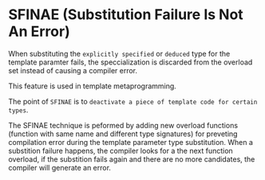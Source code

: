 # SFINAE (Substitution Failure Is Not An Error)

When substituting the `explicitly specified` or `deduced` type for the template paramter fails, 
the speccialization is discarded from the overload set instead of causing a compiler error.

This feature is used in template metaprogramming.

The point of `SFINAE` is to `deactivate a piece of template code for certain types`.

The SFINAE technique is peformed by adding new overload functions
(function with same name and different type signatures) for preveting
compilation error during the template parameter type substitution.
When a substition failure happens,
the compiler looks for a the next function overload,
if the substition fails again and there are no more candidates, 
the compiler will generate an error.
